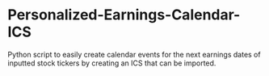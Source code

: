 # Personalized-Earnings-Calendar-ICS
Python script to easily create calendar events for the next earnings dates of inputted stock tickers by creating an ICS that can be imported.
